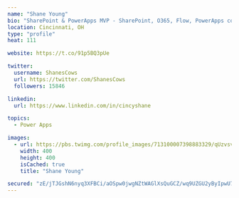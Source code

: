 ```yaml
---
name: "Shane Young"
bio: "SharePoint & PowerApps MVP - SharePoint, O365, Flow, PowerApps consulting? @PowerApps911 | Pure Snark? You found it."
location: Cincinnati, OH
type: "profile"
heat: 111

website: https://t.co/91p5BQ3pUe

twitter:
  username: ShanesCows
  url: https://twitter.com/ShanesCows
  followers: 15846

linkedin:
  url: https://www.linkedin.com/in/cincyshane

topics:
  - Power Apps

images:
  - url: https://pbs.twimg.com/profile_images/713100007398883329/qUzvsvQ3_400x400.jpg
    width: 400
    height: 400
    isCached: true
    title: "Shane Young"

secured: "zE/jTJGshN6nyq3XFBCi/aOSpw0jwgNZtWAGlXsQuGCZ/wq9UZGU2yByIpwU7uYpHJv8zucyRNHonekZEC21sbj2qtNtqrvRnRlOP2ebCXn13BSxn3d4K80yeEsMoBWF2qj2jA5HdVLwKn8U9L1ypA4lAdECVnUiZujkoNcKYhJz7DQZR6gqvRiy/tcesJIH4fzdrbVX7Su+jASHw2Srr+BTmPDh1Czx4gdB8h0kKzDlG+gFaQO15E+Ze1buM6gO54/0BtY6jdRhOLUhF7zD0zzbjT1a4iG01BPBMZJiNtzpl1RTDibcDmqEwQN5PGiWCR5XVjCkKJsyPt15Cb5St4wOo69s8H7/4bdU2vNZ7n5G1gAmMpBEmQM1cdV9RfoaXBPvedhsiII4IZIH/1UDv10QSpoglMd6BbZ0WXyw0x0=;TGDkJrRpzDXobOtxAANdYw=="
---
```


